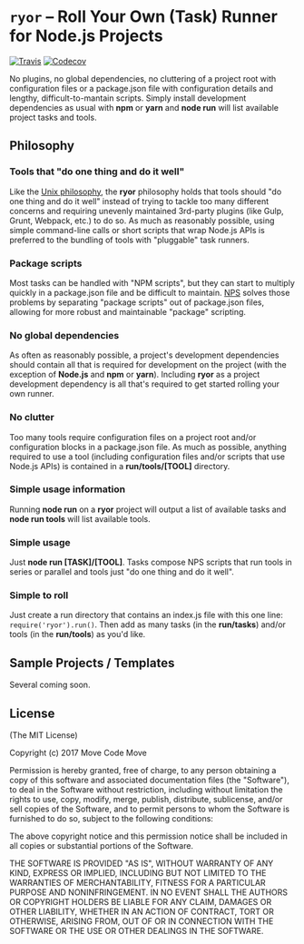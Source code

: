 # `ryor` – Roll Your Own (Task) Runner for Node.js Projects

[![Travis](https://img.shields.io/travis/movecodemove/ryor.svg?style=flat)](https://travis-ci.org/movecodemove/ryor)
[![Codecov](https://img.shields.io/codecov/c/github/movecodemove/ryor.svg?style=flat)](https://codecov.io/gh/movecodemove/ryor)

No plugins, no global dependencies, no cluttering of a project root with configuration files or a package.json file with configuration details and lengthy, difficult-to-mantain scripts. Simply install development dependencies as usual with **npm** or **yarn** and **node run** will list available project tasks and tools.

## Philosophy

### Tools that "do one thing and do it well"

Like the [Unix philosophy](https://en.wikipedia.org/wiki/Unix_philosophy), the **ryor** philosophy holds that tools should "do one thing and do it well" instead of trying to tackle too many different concerns and requiring unevenly maintained 3rd-party plugins (like Gulp, Grunt, Webpack, etc.) to do so.  As much as reasonably possible, using simple command-line calls or short scripts that wrap Node.js APIs is preferred to the bundling of tools with "pluggable" task runners.

### Package scripts

Most tasks can be handled with "NPM scripts", but they can start to multiply quickly in a package.json file and be difficult to maintain.  [NPS](https://www.npmjs.com/package/nps) solves those problems by separating "package scripts" out of package.json files, allowing for more robust and maintainable "package" scripting.

### No global dependencies

As often as reasonably possible, a project's development dependencies should contain all that is required for development on the project (with the exception of **Node.js** and **npm** or **yarn**).  Including **ryor** as a project development dependency is all that's required to get started rolling your own runner.

### No clutter

Too many tools require configuration files on a project root and/or configuration blocks in a package.json file.  As much as possible, anything required to use a tool (including configuration files and/or scripts that use Node.js APIs) is contained in a **run/tools/[TOOL]** directory.

### Simple usage information

Running **node run** on a **ryor** project will output a list of available tasks and **node run tools** will list available tools.

### Simple usage

Just **node run [TASK]/[TOOL]**.  Tasks compose NPS scripts that run tools in series or parallel and tools just "do one thing and do it well".

### Simple to roll

Just create a run directory that contains an index.js file with this one line: `require('ryor').run()`.  Then add as many tasks (in the **run/tasks**) and/or tools (in the **run/tools**) as you'd like.

## Sample Projects / Templates

Several coming soon.

## License

(The MIT License)

Copyright (c) 2017 Move Code Move

Permission is hereby granted, free of charge, to any person obtaining a copy
of this software and associated documentation files (the "Software"), to deal
in the Software without restriction, including without limitation the rights
to use, copy, modify, merge, publish, distribute, sublicense, and/or sell
copies of the Software, and to permit persons to whom the Software is
furnished to do so, subject to the following conditions:

The above copyright notice and this permission notice shall be included in all
copies or substantial portions of the Software.

THE SOFTWARE IS PROVIDED "AS IS", WITHOUT WARRANTY OF ANY KIND, EXPRESS OR
IMPLIED, INCLUDING BUT NOT LIMITED TO THE WARRANTIES OF MERCHANTABILITY,
FITNESS FOR A PARTICULAR PURPOSE AND NONINFRINGEMENT. IN NO EVENT SHALL THE
AUTHORS OR COPYRIGHT HOLDERS BE LIABLE FOR ANY CLAIM, DAMAGES OR OTHER
LIABILITY, WHETHER IN AN ACTION OF CONTRACT, TORT OR OTHERWISE, ARISING FROM,
OUT OF OR IN CONNECTION WITH THE SOFTWARE OR THE USE OR OTHER DEALINGS IN THE
SOFTWARE.
